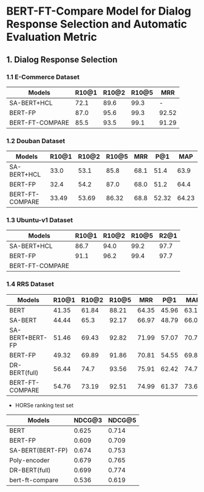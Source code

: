 # BERT-FT-Compare Model for Dialog Response Selection and Automatic Evaluation Metric

## 1. Dialog Response Selection

### 1.1 E-Commerce Dataset

| Models             | R10@1 | R10@2 | R10@5 | MRR   |
| ------------------ | ----- | ----- | ----- | ----- |
| SA-BERT+HCL        | 72.1  | 89.6  | 99.3  | -     |
| BERT-FP            | 87.0  | 95.6  | 99.3  | 92.52 |
| BERT-FT-COMPARE    | 85.5  | 93.5  | 99.1  | 91.29 |

### 1.2 Douban Dataset

| Models             | R10@1 | R10@2 | R10@5 | MRR   |  P@1  |  MAP   |
| ------------------ | ----- | ----- | ----- | ----- | ----- | ------ |
| SA-BERT+HCL        | 33.0  | 53.1  | 85.8  | 68.1  | 51.4  | 63.9   |
| BERT-FP            | 32.4  | 54.2  | 87.0  | 68.0  | 51.2  | 64.4   |
| BERT-FT-COMPARE    | 33.49 | 53.69 | 86.32 | 68.8  | 52.32 | 64.23  |

### 1.3 Ubuntu-v1 Dataset

| Models         | R10@1 | R10@2 | R10@5 | R2@1   |
| -------------- | ----- | ----- | ----- | ------ |
| SA-BERT+HCL    | 86.7  | 94.0  | 99.2  | 97.7   |
| BERT-FP        | 91.1  | 96.2  | 99.4  | 97.7   |
| BERT-FT-COMPARE|   |   |   |    |

### 1.4 RRS Dataset

| Models             | R10@1 | R10@2 | R10@5 | MRR   |  P@1  |  MAP   |
| ------------------ | ----- | ----- | ----- | ----- | ----- | ------ |
| BERT               | 41.35 | 61.84 | 88.21 | 64.35 | 45.96 | 63.18  |
| SA-BERT            | 44.44 | 65.3  | 92.17 | 66.97 | 48.79 | 66.03  |
| SA-BERT+BERT-FP    | 51.46 | 69.43 | 92.82 | 71.99 | 57.07 | 70.72  |
| BERT-FP            | 49.32 | 69.89 | 91.86 | 70.81 | 54.55 | 69.8   |
| DR-BERT(full)      | 56.44 | 74.7  | 93.56 | 75.91 | 62.42 | 74.75  |
| BERT-FT-COMPARE    | 54.76 | 73.19 | 92.51 | 74.99 | 61.37 | 73.63  |


* HORSe ranking test set

| Models           | NDCG@3 | NDCG@5 |
| ---------------- | ------ | ------ |
| BERT             | 0.625  | 0.714  |
| BERT-FP          | 0.609  | 0.709  |
| SA-BERT(BERT-FP) | 0.674  | 0.753  |
| Poly-encoder     | 0.679  | 0.765  |
| DR-BERT(full)    | 0.699  | 0.774  |
| bert-ft-compare  | 0.536  | 0.619  |
